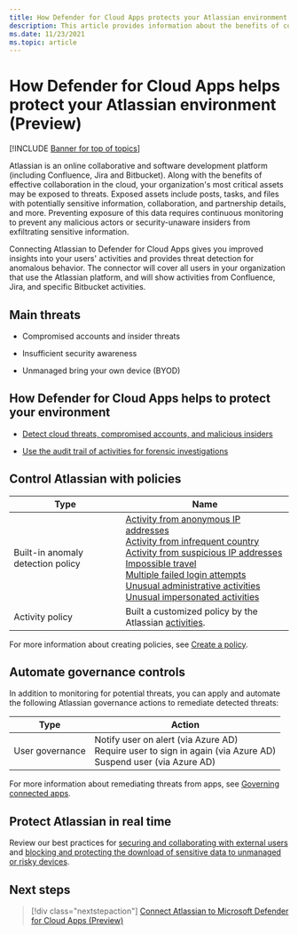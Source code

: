 ```yaml
---
title: How Defender for Cloud Apps protects your Atlassian environment (Preview)
description: This article provides information about the benefits of connecting your Atlassian environment to Defender for Cloud Apps using the API connector for visibility and control over use.
ms.date: 11/23/2021
ms.topic: article
---
```

# How Defender for Cloud Apps helps protect your Atlassian environment (Preview)

[!INCLUDE [Banner for top of topics](includes/banner.md)]

Atlassian is an online collaborative and software development platform (including Confluence, Jira and Bitbucket). Along with the benefits of effective collaboration in the cloud, your organization's most critical assets may be exposed to threats. Exposed assets include posts, tasks, and files with potentially sensitive information, collaboration, and partnership details, and more. Preventing exposure of this data requires continuous monitoring to prevent any malicious actors or security-unaware insiders from exfiltrating sensitive information.

Connecting Atlassian to Defender for Cloud Apps gives you improved insights into your users' activities and provides threat detection for anomalous behavior. The connector will cover all users in your organization that use the Atlassian platform, and will show activities from Confluence, Jira, and specific Bitbucket activities.

## Main threats

- Compromised accounts and insider threats

- Insufficient security awareness

- Unmanaged bring your own device (BYOD)

## How Defender for Cloud Apps helps to protect your environment

- [Detect cloud threats, compromised accounts, and malicious insiders](best-practices.md#detect-cloud-threats-compromised-accounts-malicious-insiders-and-ransomware)

- [Use the audit trail of activities for forensic investigations](best-practices.md#use-the-audit-trail-of-activities-for-forensic-investigations)

## Control Atlassian with policies

| **Type**                           | **Name**                                                     |
| ---------------------------------- | ------------------------------------------------------------ |
| Built-in  anomaly detection policy | [Activity from   anonymous IP addresses](anomaly-detection-policy.md#activity-from-anonymous-ip-addresses)  <br /> [Activity from   infrequent country](anomaly-detection-policy.md#activity-from-infrequent-country) <br /> [Activity from   suspicious IP addresses](anomaly-detection-policy.md#activity-from-suspicious-ip-addresses)  <br /> [Impossible travel](anomaly-detection-policy.md#impossible-travel)  <br /> [Multiple failed login attempts](anomaly-detection-policy.md#multiple-failed-login-attempts)<br/> [Unusual administrative activities](anomaly-detection-policy.md#unusual-activities-by-user)<br/> [Unusual impersonated activities](anomaly-detection-policy.md#unusual-activities-by-user) |
| Activity  policy                   | Built a customized policy by the Atlassian [activities](https://support.atlassian.com/security-and-access-policies/docs/track-organization-activities-from-the-audit-log/#Auditlogging-Accessauditlogactivities). |

For more information about creating policies, see [Create a policy](control-cloud-apps-with-policies.md#create-a-policy).

## Automate governance controls

In addition to monitoring for potential threats, you can apply and automate the following Atlassian governance actions to remediate detected threats:

| **Type**        | **Action**                                                   |
| --------------- | ------------------------------------------------------------ |
| User governance | Notify user on  alert (via Azure AD)<br />  Require user to sign in again (via Azure AD)   <br /> Suspend user (via Azure AD) |

For more information about remediating threats from apps, see [Governing connected apps](governance-actions.md).

## Protect Atlassian in real time

Review our best practices for [securing and collaborating with external users](best-practices.md#secure-collaboration-with-external-users-by-enforcing-real-time-session-controls) and [blocking and protecting the download of sensitive data to unmanaged or risky devices](best-practices.md#block-and-protect-download-of-sensitive-data-to-unmanaged-or-risky-devices).

## Next steps

> [!div class="nextstepaction"]
> [Connect Atlassian to Microsoft Defender for Cloud Apps (Preview)](connect-atlassian.md)
